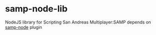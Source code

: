 # samp-node-lib
NodeJS library for Scripting San Andreas Multiplayer:SAMP depends on [samp-node](https://github.com/AmyrAhmady/samp-node) plugin
